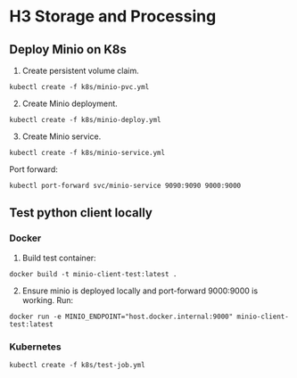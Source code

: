 # H3 Storage and Processing

## Deploy Minio on K8s

1. Create persistent volume claim.

```
kubectl create -f k8s/minio-pvc.yml
```

2. Create Minio deployment.

```
kubectl create -f k8s/minio-deploy.yml
```

3. Create Minio service.

```
kubectl create -f k8s/minio-service.yml
```

Port forward:

```
kubectl port-forward svc/minio-service 9090:9090 9000:9000
```

## Test python client locally

### Docker

1. Build test container:

```
docker build -t minio-client-test:latest .
```

2. Ensure minio is deployed locally and port-forward 9000:9000 is working. Run:

```
docker run -e MINIO_ENDPOINT="host.docker.internal:9000" minio-client-test:latest 
```

### Kubernetes

```
kubectl create -f k8s/test-job.yml
```